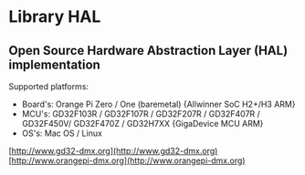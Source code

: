 # Library HAL
## Open Source Hardware Abstraction Layer (HAL) implementation 

Supported platforms:

- Board's: Orange Pi Zero / One (baremetal) {Allwinner SoC H2+/H3 ARM}
- MCU's: GD32F103R / GD32F107R / GD32F207R / GD32F407R / GD32F450V/ GD32F470Z / GD32H7XX {GigaDevice MCU ARM}
- OS's: Mac OS / Linux


[http://www.gd32-dmx.org](http://www.gd32-dmx.org)
[http://www.orangepi-dmx.org](http://www.orangepi-dmx.org)
